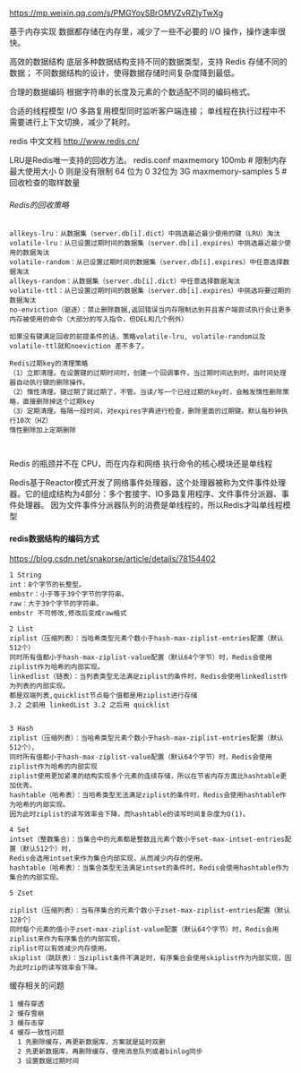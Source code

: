 https://mp.weixin.qq.com/s/PMGYoySBrOMVZvRZIyTwXg

基于内存实现
数据都存储在内存里，减少了一些不必要的 I/O 操作，操作速率很快。

高效的数据结构
底层多种数据结构支持不同的数据类型，支持 Redis 存储不同的数据；
不同数据结构的设计，使得数据存储时间复杂度降到最低。
   
合理的数据编码
根据字符串的长度及元素的个数适配不同的编码格式。

合适的线程模型
I/O 多路复用模型同时监听客户端连接；
单线程在执行过程中不需要进行上下文切换，减少了耗时。

redis 中文文档 
http://www.redis.cn/ 

LRU是Redis唯一支持的回收方法。
redis.conf 
maxmemory 100mb # 限制内存最大使用大小 0 则是没有限制 64 位为 0 32位为 3G
maxmemory-samples 5 # 回收检查的取样数量


###### Redis的回收策略
```
allkeys-lru：从数据集（server.db[i].dict）中挑选最近最少使用的键（LRU）淘汰
volatile-lru：从已设置过期时间的数据集（server.db[i].expires）中挑选最近最少使用的数据淘汰
volatile-random：从已设置过期时间的数据集（server.db[i].expires）中任意选择数据淘汰
allkeys-random：从数据集（server.db[i].dict）中任意选择数据淘汰
volatile-ttl：从已设置过期时间的数据集（server.db[i].expires）中挑选将要过期的数据淘汰
no-enviction（驱逐）：禁止删除数据,返回错误当内存限制达到并且客户端尝试执行会让更多内存被使用的命令（大部分的写入指令，但DEL和几个例外）

如果没有键满足回收的前提条件的话，策略volatile-lru, volatile-random以及volatile-ttl就和noeviction 差不多了。

Redis过期key的清理策略
（1）立即清理。在设置键的过期时间时，创建一个回调事件，当过期时间达到时，由时间处理器自动执行键的删除操作。
（2）惰性清理。键过期了就过期了，不管。当读/写一个已经过期的key时，会触发惰性删除策略，直接删除掉这个过期key
（3）定期清理。每隔一段时间，对expires字典进行检查，删除里面的过期键。默认每秒钟执行10次（HZ）
惰性删除加上定期删除



```


Redis 的瓶颈并不在 CPU，而在内存和网络
执行命令的核心模块还是单线程

Redis基于Reactor模式开发了网络事件处理器，这个处理器被称为文件事件处理器。它的组成结构为4部分：多个套接字、IO多路复用程序、文件事件分派器、事件处理器。
因为文件事件分派器队列的消费是单线程的，所以Redis才叫单线程模型

#### redis数据结构的编码方式
https://blog.csdn.net/snakorse/article/details/78154402

```
1 String
int：8个字节的长整型。
embstr：小于等于39个字节的字符串。
raw：大于39个字节的字符串。
embstr 不可修改,修改后变成raw格式

2 List
ziplist（压缩列表）：当哈希类型元素个数小于hash-max-ziplist-entries配置（默认512个）
同时所有值都小于hash-max-ziplist-value配置（默认64个字节）时，Redis会使用ziplist作为哈希的内部实现。
linkedlist（链表）：当列表类型无法满足ziplist的条件时，Redis会使用linkedlist作为列表的内部实现。
都是双端列表,quicklist节点每个值都是用ziplist进行存储
3.2 之前用 linkedList 3.2 之后用 quicklist


3 Hash
ziplist（压缩列表）：当哈希类型元素个数小于hash-max-ziplist-entries配置（默认512个），
同时所有值都小于hash-max-ziplist-value配置（默认64个字节）时，Redis会使用ziplist作为哈希的内部实现
ziplist使用更加紧凑的结构实现多个元素的连续存储，所以在节省内存方面比hashtable更加优秀。
hashtable（哈希表）：当哈希类型无法满足ziplist的条件时，Redis会使用hashtable作为哈希的内部实现。
因为此时ziplist的读写效率会下降，而hashtable的读写时间复杂度为O(1)。

4 Set 
intset（整数集合）：当集合中的元素都是整数且元素个数小于set-max-intset-entries配置（默认512个）时，
Redis会选用intset来作为集合内部实现，从而减少内存的使用。
hashtable（哈希表）：当集合类型无法满足intset的条件时，Redis会使用hashtable作为集合的内部实现。

5 Zset 

ziplist（压缩列表）：当有序集合的元素个数小于zset-max-ziplist-entries配置（默认128个）
同时每个元素的值小于zset-max-ziplist-value配置（默认64个字节）时，Redis会用ziplist来作为有序集合的内部实现，
ziplist可以有效减少内存使用。
skiplist（跳跃表）：当ziplist条件不满足时，有序集合会使用skiplist作为内部实现，因为此时zip的读写效率会下降。

```

缓存相关的问题
```
1 缓存穿透
2 缓存雪崩
3 缓存击穿
4 缓存一致性问题
  1 先删除缓存，再更新数据库，方案就是延时双删
  2 先更新数据库，再删除缓存，使用消息队列或者binlog同步
  3 设置数据过期时间


```

